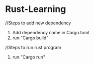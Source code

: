 # Rust-Learning

//Steps to add new dependency
1. Add dependency name in Cargo.toml
2. run "Cargo build"

//Steps to run rust program
1. run "Cargo run"